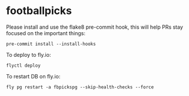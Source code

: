 # footballpicks


Please install and use the flake8 pre-commit hook, this will help PRs stay focused on the important things:

```
pre-commit install --install-hooks
```

To deploy to fly.io:

```
flyctl deploy
```

To restart DB on fly.io:

```
fly pg restart -a fbpickspg --skip-health-checks --force
```
